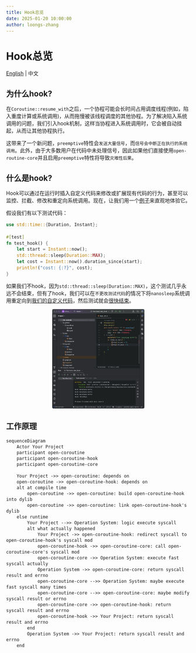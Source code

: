 ```yaml
---
title: Hook总览
date: 2025-01-20 10:00:00
author: loongs-zhang
---
```


# Hook总览

[English](../en/hook.md) | 中文

## 为什么hook?

在`Coroutine::resume_with`之后，一个协程可能会长时间占用调度线程(例如，陷入重度计算或系统调用)，从而拖慢被该线程调度的其他协程。为了解决陷入系统调用的问题，我们引入hook机制，这样当协程进入系统调用时，它会被自动挂起，从而让其他协程执行。

这带来了一个新问题，`preemptive`特性会`发送大量信号`，而`信号会中断正在执行的系统调用`。此外，由于大多数用户在代码中未处理信号，因此如果他们直接使用`open-routine-core`并且启用`preemptive`特性将导致`灾难性后果`。

## 什么是hook?

Hook可以通过在运行时插入自定义代码来修改或扩展现有代码的行为，甚至可以监控、拦截、修改和重定向系统调用。现在，让我们用一个[例子](https://github.com/loongs-zhang/link-example)来直观地体验它。

假设我们有以下测试代码：

```rust
use std::time::{Duration, Instant};

#[test]
fn test_hook() {
    let start = Instant::now();
    std::thread::sleep(Duration::MAX);
    let cost = Instant::now().duration_since(start);
    println!("cost: {:?}", cost);
}
```

如果我们不hook，因为`std::thread::sleep(Duration::MAX)`，这个测试几乎永远不会结束，但有了hook，我们可以在`不更改测试代码`的情况下将`nanosleep`系统调用重定向到[我们的自定义代码](https://github.com/loongs-zhang/link-example/blob/master/dep/src/lib.rs)，然后测试就会[很快结束](https://github.com/loongs-zhang/link-example/actions/runs/12862762378/job/35858206179)。

<div style="text-align: center;">
    <img src="/hook/docs/img/result-on-macos.png" width="50%">
</div>

## 工作原理

```mermaid
sequenceDiagram
    Actor Your Project
    participant open-coroutine
    participant open-coroutine-hook
    participant open-coroutine-core
    
    Your Project ->> open-coroutine: depends on
    open-coroutine ->> open-coroutine-hook: depends on
    alt at compile time
        open-coroutine ->> open-coroutine: build open-coroutine-hook into dylib
        open-coroutine ->> open-coroutine: link open-coroutine-hook's dylib 
    else runtime
        Your Project -->> Operation System: logic execute syscall
        alt what actually happened
            Your Project ->> open-coroutine-hook: redirect syscall to open-coroutine-hook's syscall mod
            open-coroutine-hook ->> open-coroutine-core: call open-coroutine-core's syscall mod
            open-coroutine-core ->> Operation System: execute fast syscall actually
            Operation System ->> open-coroutine-core: return syscall result and errno
            open-coroutine-core -->> Operation System: maybe execute fast syscall many times
            open-coroutine-core -->> open-coroutine-core: maybe modify syscall result or errno
            open-coroutine-core ->> open-coroutine-hook: return syscall result and errno
            open-coroutine-hook ->> Your Project: return syscall result and errno
        end
        Operation System ->> Your Project: return syscall result and errno
    end
```
